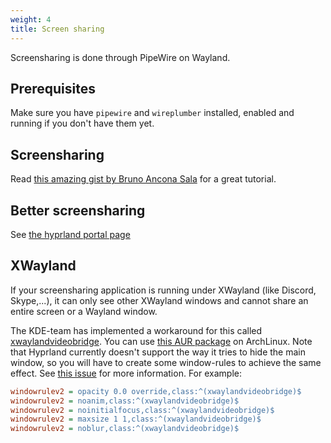 ```yaml
---
weight: 4
title: Screen sharing
---
```


Screensharing is done through PipeWire on Wayland.

## Prerequisites

Make sure you have `pipewire` and `wireplumber` installed, enabled and running
if you don't have them yet.

## Screensharing

Read
[this amazing gist by Bruno Ancona Sala](https://gist.github.com/brunoanc/2dea6ddf6974ba4e5d26c3139ffb7580)
for a great tutorial.

## Better screensharing

See [the hyprland portal page](../xdg-desktop-portal-hyprland)

## XWayland

If your screensharing application is running under XWayland (like Discord,
Skype,...), it can only see other XWayland windows and cannot share an entire
screen or a Wayland window.

The KDE-team has implemented a workaround for this called
[xwaylandvideobridge](https://invent.kde.org/system/xwaylandvideobridge). You
can use
[this AUR package](https://aur.archlinux.org/packages/xwaylandvideobridge-git)
on ArchLinux. Note that Hyprland currently doesn't support the way it tries to
hide the main window, so you will have to create some window-rules to achieve
the same effect. See
[this issue](https://invent.kde.org/system/xwaylandvideobridge/-/issues/1) for
more information. For example:

```ini
windowrulev2 = opacity 0.0 override,class:^(xwaylandvideobridge)$
windowrulev2 = noanim,class:^(xwaylandvideobridge)$
windowrulev2 = noinitialfocus,class:^(xwaylandvideobridge)$
windowrulev2 = maxsize 1 1,class:^(xwaylandvideobridge)$
windowrulev2 = noblur,class:^(xwaylandvideobridge)$
```
